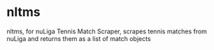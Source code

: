 # nltms
nltms, for nuLiga Tennis Match Scraper, scrapes tennis matches from nuLiga and returns them as a list of match objects